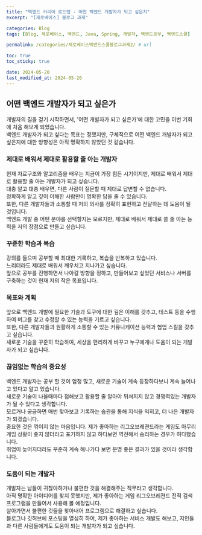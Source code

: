 ```yaml
---
title: "백엔드 커리어 로드맵 - 어떤 백엔드 개발자가 되고 싶은지"
excerpt: "[제로베이스] 블로그 과제"

categories: Blog
tags: [Blog, 제로베이스, 백엔드, Java, Spring, 개발자, 백엔드공부, 백엔드스쿨]

permalink: /categories/제로베이스백엔드스쿨블로그과제2/ # url

toc: true
toc_sticky: true

date: 2024-05-20
last_modified_at: 2024-05-20
---
```


## 어떤 백엔드 개발자가 되고 싶은가

개발자의 길을 걷기 시작하면서, '어떤 개발자가 되고 싶은가'에 대한 고민을 이번 기회에 처음 해보게 되었습니다. <br>
백엔드 개발자가 되고 싶다는 목표는 정했지만, 구체적으로 어떤 백엔드 개발자가 되고 싶은지에 대한 방향성은 아직 명확하지 않았던 것 같습니다. <br>

### 제대로 배워서 제대로 활용할 줄 아는 개발자

현재 자료구조와 알고리즘을 배우는 지금이 가장 힘든 시기이지만, 제대로 배워서 제대로 활용할 줄 아는 개발자가 되고 싶습니다. <br>
대충 알고 대충 배우면, 다른 사람이 질문할 때 제대로 답변할 수 없습니다. <br>
정확하게 알고 깊이 이해한 사람만이 명확한 답을 줄 수 있습니다.<br>
또한, 다른 개발자들과 소통할 때 저의 의사를 정확히 표현하고 전달하는 데 도움이 될 것입니다.<br>
백엔드 개발 중 어떤 분야를 선택할지는 모르지만, 제대로 배워서 제대로 쓸 줄 아는 능력을 저의 장점으로 만들고 싶습니다.<br>

### 꾸준한 학습과 복습

강의를 들으며 공부할 때 최대한 기록하고, 복습을 반복하고 있습니다. <br>
느리더라도 제대로 배워서 깨우치고 지나가고 싶습니다. <br>
앞으로 공부를 진행하면서 나아갈 방향을 정하고, 만들어보고 싶었던 서비스나 서버를 구축하는 것이 현재 저의 작은 목표입니다.<br>

### 목표와 계획

앞으로 백엔드 개발에 필요한 기술과 도구에 대한 깊은 이해를 갖추고, 테스트 등을 수행하여 버그를 찾고 수정할 수 있는 능력을 기르고 싶습니다.<br>
또한, 다른 개발자들과 원활하게 소통할 수 있는 커뮤니케이션 능력과 협업 스킬을 갖추고 싶습니다.<br>
새로운 기술을 꾸준히 학습하여, 세상을 편리하게 바꾸고 누구에게나 도움이 되는 개발자가 되고 싶습니다.<br>

### 끊임없는 학습의 중요성

백엔드 개발자는 공부 할 것이 엄청 많고, 새로운 기술이 계속 등장하다보니 계속 늘어나고 있다고 알고 있습니다.<br> 
새로운 기술이 나올때마다 접해보고 활용할 줄 알아야 뒤쳐지지 않고 경쟁력있는 개발자가 될 수 있다고 생각합니다.<br>
모르거나 궁금하면 매번 찾아보고 기록하는 습관을 통해 지식을 익히고, 더 나은 개발자가 되겠습니다. <br>
중요한 것은 꺾이지 않는 마음입니다. 제가 좋아하는 리그오브레젼드라는 게임도 아무리 게임 상황이 좋지 않더라고 포기하지 않고 하다보면 역전해서 승리하는 경우가 허다했습니다.<br>
취업이 늦어지더라도 꾸준히 계속 해나가다 보면 분명 좋은 결과가 있을 것이라 생각합니다.<br>

### 도움이 되는 개발자

개발자는 남들이 귀찮아하거나 불편한 것을 해결해주는 직무라고 생각합니다. <br>
아직 명확한 아이디어를 찾지 못했지만, 제가 좋아하는 게임 리그오브레젼드 전적 검색 프로그램을 만들어서 사용해 볼 예정입니다.<br>
살아가면서 불편한 것들을 찾아내어 프로그램으로 해결하고 싶습니다. <br>
블로그나 깃허브에 포스팅을 열심히 하여, 제가 좋아하는 서비스 개발도 해보고, 지인들과 다른 사람들에게도 도움이 되는 개발자가 되고 싶습니다. <br>
